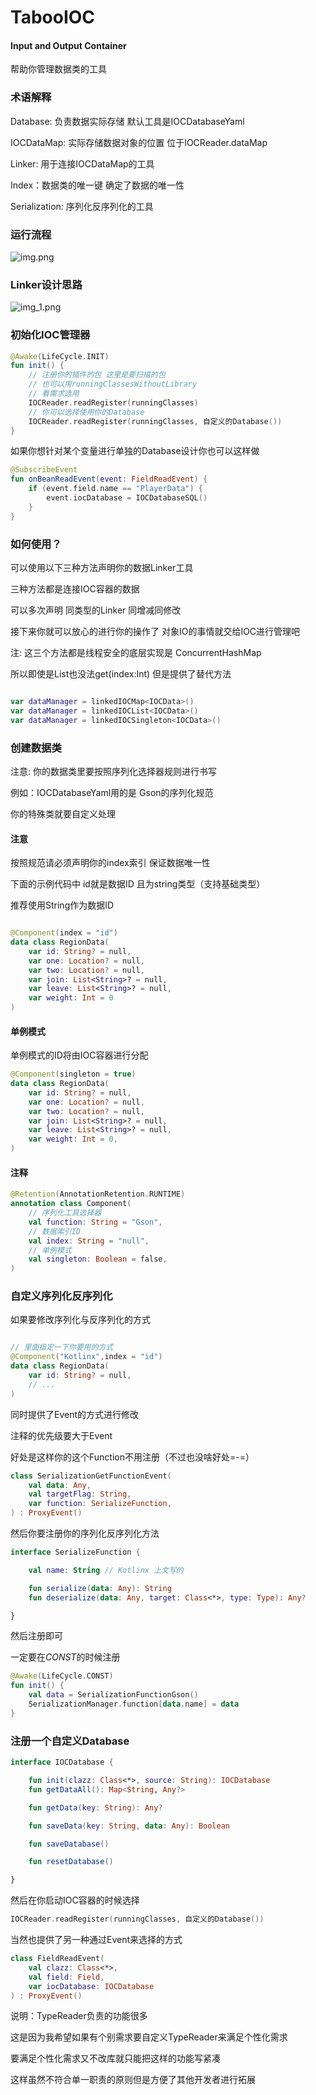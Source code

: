 # TabooIOC
#### Input and Output Container

帮助你管理数据类的工具

### 术语解释

Database: 负责数据实际存储 默认工具是IOCDatabaseYaml

IOCDataMap: 实际存储数据对象的位置 位于IOCReader.dataMap

Linker: 用于连接IOCDataMap的工具

Index：数据类的唯一键 确定了数据的唯一性

Serialization: 序列化反序列化的工具


### 运行流程

![img.png](img.png)

### Linker设计思路

![img_1.png](img_1.png)

### 初始化IOC管理器

```kotlin
@Awake(LifeCycle.INIT)
fun init() {
    // 注册你的插件的包 这里是要扫描的包
    // 也可以用runningClassesWithoutLibrary
    // 看需求选用
    IOCReader.readRegister(runningClasses)
    // 你可以选择使用你的Database
    IOCReader.readRegister(runningClasses, 自定义的Database())
}
```

如果你想针对某个变量进行单独的Database设计你也可以这样做

```kotlin
@SubscribeEvent
fun onBeanReadEvent(event: FieldReadEvent) {
    if (event.field.name == "PlayerData") {
        event.iocDatabase = IOCDatabaseSQL()
    }
}
```

### 如何使用？

可以使用以下三种方法声明你的数据Linker工具

三种方法都是连接IOC容器的数据

可以多次声明 同类型的Linker 同增减同修改

接下来你就可以放心的进行你的操作了 对象IO的事情就交给IOC进行管理吧

注: 这三个方法都是线程安全的底层实现是 ConcurrentHashMap

所以即使是List也没法get(index:Int) 但是提供了替代方法
```kotlin

var dataManager = linkedIOCMap<IOCData>()
var dataManager = linkedIOCList<IOCData>()
var dataManager = linkedIOCSingleton<IOCData>()

```

### 创建数据类

注意: 你的数据类里要按照序列化选择器规则进行书写

例如：IOCDatabaseYaml用的是 Gson的序列化规范

你的特殊类就要自定义处理

#### 注意
按照规范请必须声明你的index索引 保证数据唯一性

下面的示例代码中 id就是数据ID 且为string类型（支持基础类型）

推荐使用String作为数据ID

```kotlin

@Component(index = "id")
data class RegionData(
    var id: String? = null,
    var one: Location? = null,
    var two: Location? = null,
    var join: List<String>? = null,
    var leave: List<String>? = null,
    var weight: Int = 0
)

```
#### 单例模式

单例模式的ID将由IOC容器进行分配
```kotlin
@Component(singleton = true)
data class RegionData(
    var id: String? = null,
    var one: Location? = null,
    var two: Location? = null,
    var join: List<String>? = null,
    var leave: List<String>? = null,
    var weight: Int = 0,
)
```

#### 注释
```kotlin
@Retention(AnnotationRetention.RUNTIME)
annotation class Component(
    // 序列化工具选择器
    val function: String = "Gson",
    // 数据索引ID
    val index: String = "null",
    // 单例模式
    val singleton: Boolean = false,
)
```

### 自定义序列化反序列化

如果要修改序列化与反序列化的方式

```kotlin

// 里面指定一下你要用的方式
@Component("Kotlinx",index = "id")
data class RegionData(
    var id: String? = null,
    // ...
)

```

同时提供了Event的方式进行修改

注释的优先级要大于Event

好处是这样你的这个Function不用注册（不过也没啥好处=-=）

```kotlin
class SerializationGetFunctionEvent(
    val data: Any,
    val targetFlag: String,
    var function: SerializeFunction,
) : ProxyEvent()
```

然后你要注册你的序列化反序列化方法

```kotlin
interface SerializeFunction {

    val name: String // Kotlinx 上文写的

    fun serialize(data: Any): String
    fun deserialize(data: Any, target: Class<*>, type: Type): Any?

}
```

然后注册即可

一定要在*CONST*的时候注册

```kotlin
@Awake(LifeCycle.CONST)
fun init() {
    val data = SerializationFunctionGson()
    SerializationManager.function[data.name] = data
}
```

### 注册一个自定义Database

```kotlin
interface IOCDatabase {

    fun init(clazz: Class<*>, source: String): IOCDatabase
    fun getDataAll(): Map<String, Any?>

    fun getData(key: String): Any?

    fun saveData(key: String, data: Any): Boolean

    fun saveDatabase()

    fun resetDatabase()

}
```

然后在你启动IOC容器的时候选择

```kotlin
IOCReader.readRegister(runningClasses, 自定义的Database())
```

当然也提供了另一种通过Event来选择的方式

```kotlin
class FieldReadEvent(
    val clazz: Class<*>,
    val field: Field,
    var iocDatabase: IOCDatabase
) : ProxyEvent()
```

说明：TypeReader负责的功能很多

这是因为我希望如果有个别需求要自定义TypeReader来满足个性化需求

要满足个性化需求又不改库就只能把这样的功能写紧凑

这样虽然不符合单一职责的原则但是方便了其他开发者进行拓展